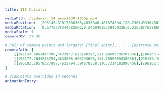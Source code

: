 ```yaml
---
title: III Curiatii

mediaPath: /videos/c_14_anon1930-1080p.mp4
mediaPosition:  [296145.37817308365,4633846.381874894,128.2361403364562]
mediaRotation:  [0.6775370344582602,0.24604955359439326,0.2365877638869976,0.6514824741253263]
mediaScale: 1
cameraFOV: 37.36

# Pair of camera points and targets: [final point], ... , [entrance point]
cameraPath: [
    [[296147.6864494795,4633843.622898327,128.09504326207346],[296142.62625952566,4633849.671110548,128.40435543959003]],
    [[296177.2649246794,4633806.603293696,133.7059685038686],[296156.1632534752,4633829.377610476,133.79093951936846]],
    [[296183.29578327097,4633794.394878338,136.7314102096456],[296162.5517123532,4633817.130917485,132.6432201264756]]
]

# ViewPoints overrides in seconds
animationEntry:
---
```

